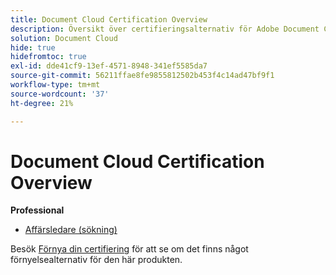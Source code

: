 ```yaml
---
title: Document Cloud Certification Overview
description: Översikt över certifieringsalternativ för Adobe Document Cloud
solution: Document Cloud
hide: true
hidefromtoc: true
exl-id: dde41cf9-13ef-4571-8948-341ef5585da7
source-git-commit: 56211ffae8fe9855812502b453f4c14ad47bf9f1
workflow-type: tm+mt
source-wordcount: '37'
ht-degree: 21%

---
```


# Document Cloud Certification Overview

**Professional**

* [Affärsledare (sökning)](/help/certifications/adc/adc-p-business.md) <!--AD0-D106-->

Besök [Förnya din certifiering](/help/certifications/renew.md) för att se om det finns något förnyelsealternativ för den här produkten.
